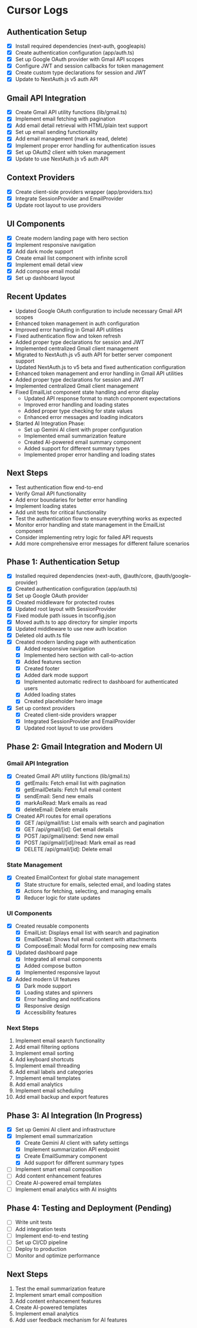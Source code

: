 # Cursor Logs

## Authentication Setup
- [x] Install required dependencies (next-auth, googleapis)
- [x] Create authentication configuration (app/auth.ts)
- [x] Set up Google OAuth provider with Gmail API scopes
- [x] Configure JWT and session callbacks for token management
- [x] Create custom type declarations for session and JWT
- [x] Update to NextAuth.js v5 auth API

## Gmail API Integration
- [x] Create Gmail API utility functions (lib/gmail.ts)
- [x] Implement email fetching with pagination
- [x] Add email detail retrieval with HTML/plain text support
- [x] Set up email sending functionality
- [x] Add email management (mark as read, delete)
- [x] Implement proper error handling for authentication issues
- [x] Set up OAuth2 client with token management
- [x] Update to use NextAuth.js v5 auth API

## Context Providers
- [x] Create client-side providers wrapper (app/providers.tsx)
- [x] Integrate SessionProvider and EmailProvider
- [x] Update root layout to use providers

## UI Components
- [x] Create modern landing page with hero section
- [x] Implement responsive navigation
- [x] Add dark mode support
- [x] Create email list component with infinite scroll
- [x] Implement email detail view
- [x] Add compose email modal
- [x] Set up dashboard layout

## Recent Updates
- Updated Google OAuth configuration to include necessary Gmail API scopes
- Enhanced token management in auth configuration
- Improved error handling in Gmail API utilities
- Fixed authentication flow and token refresh
- Added proper type declarations for session and JWT
- Implemented centralized Gmail client management
- Migrated to NextAuth.js v5 auth API for better server component support
- Updated NextAuth.js to v5 beta and fixed authentication configuration
- Enhanced token management and error handling in Gmail API utilities
- Added proper type declarations for session and JWT
- Implemented centralized Gmail client management
- Fixed EmailList component state handling and error display
  - Updated API response format to match component expectations
  - Improved error handling and loading states
  - Added proper type checking for state values
  - Enhanced error messages and loading indicators
- Started AI Integration Phase:
  - Set up Gemini AI client with proper configuration
  - Implemented email summarization feature
  - Created AI-powered email summary component
  - Added support for different summary types
  - Implemented proper error handling and loading states

## Next Steps
- Test authentication flow end-to-end
- Verify Gmail API functionality
- Add error boundaries for better error handling
- Implement loading states
- Add unit tests for critical functionality
- Test the authentication flow to ensure everything works as expected
- Monitor error handling and state management in the EmailList component
- Consider implementing retry logic for failed API requests
- Add more comprehensive error messages for different failure scenarios

## Phase 1: Authentication Setup
- [x] Installed required dependencies (next-auth, @auth/core, @auth/google-provider)
- [x] Created authentication configuration (app/auth.ts)
- [x] Set up Google OAuth provider
- [x] Created middleware for protected routes
- [x] Updated root layout with SessionProvider
- [x] Fixed module path issues in tsconfig.json
- [x] Moved auth.ts to app directory for simpler imports
- [x] Updated middleware to use new auth location
- [x] Deleted old auth.ts file
- [x] Created modern landing page with authentication
  - [x] Added responsive navigation
  - [x] Implemented hero section with call-to-action
  - [x] Added features section
  - [x] Created footer
  - [x] Added dark mode support
  - [x] Implemented automatic redirect to dashboard for authenticated users
  - [x] Added loading states
  - [x] Created placeholder hero image
- [x] Set up context providers
  - [x] Created client-side providers wrapper
  - [x] Integrated SessionProvider and EmailProvider
  - [x] Updated root layout to use providers

## Phase 2: Gmail Integration and Modern UI
### Gmail API Integration
- [x] Created Gmail API utility functions (lib/gmail.ts)
  - [x] getEmails: Fetch email list with pagination
  - [x] getEmailDetails: Fetch full email content
  - [x] sendEmail: Send new emails
  - [x] markAsRead: Mark emails as read
  - [x] deleteEmail: Delete emails
- [x] Created API routes for email operations
  - [x] GET /api/gmail/list: List emails with search and pagination
  - [x] GET /api/gmail/[id]: Get email details
  - [x] POST /api/gmail/send: Send new email
  - [x] POST /api/gmail/[id]/read: Mark email as read
  - [x] DELETE /api/gmail/[id]: Delete email

### State Management
- [x] Created EmailContext for global state management
  - [x] State structure for emails, selected email, and loading states
  - [x] Actions for fetching, selecting, and managing emails
  - [x] Reducer logic for state updates

### UI Components
- [x] Created reusable components
  - [x] EmailList: Displays email list with search and pagination
  - [x] EmailDetail: Shows full email content with attachments
  - [x] ComposeEmail: Modal form for composing new emails
- [x] Updated dashboard page
  - [x] Integrated all email components
  - [x] Added compose button
  - [x] Implemented responsive layout
- [x] Added modern UI features
  - [x] Dark mode support
  - [x] Loading states and spinners
  - [x] Error handling and notifications
  - [x] Responsive design
  - [x] Accessibility features

### Next Steps
1. Implement email search functionality
2. Add email filtering options
3. Implement email sorting
4. Add keyboard shortcuts
5. Implement email threading
6. Add email labels and categories
7. Implement email templates
8. Add email analytics
9. Implement email scheduling
10. Add email backup and export features

## Phase 3: AI Integration (In Progress)
- [x] Set up Gemini AI client and infrastructure
- [x] Implement email summarization
  - [x] Create Gemini AI client with safety settings
  - [x] Implement summarization API endpoint
  - [x] Create EmailSummary component
  - [x] Add support for different summary types
- [ ] Implement smart email composition
- [ ] Add content enhancement features
- [ ] Create AI-powered email templates
- [ ] Implement email analytics with AI insights

## Phase 4: Testing and Deployment (Pending)
- [ ] Write unit tests
- [ ] Add integration tests
- [ ] Implement end-to-end testing
- [ ] Set up CI/CD pipeline
- [ ] Deploy to production
- [ ] Monitor and optimize performance

## Next Steps
1. Test the email summarization feature
2. Implement smart email composition
3. Add content enhancement features
4. Create AI-powered templates
5. Implement email analytics
6. Add user feedback mechanism for AI features 
